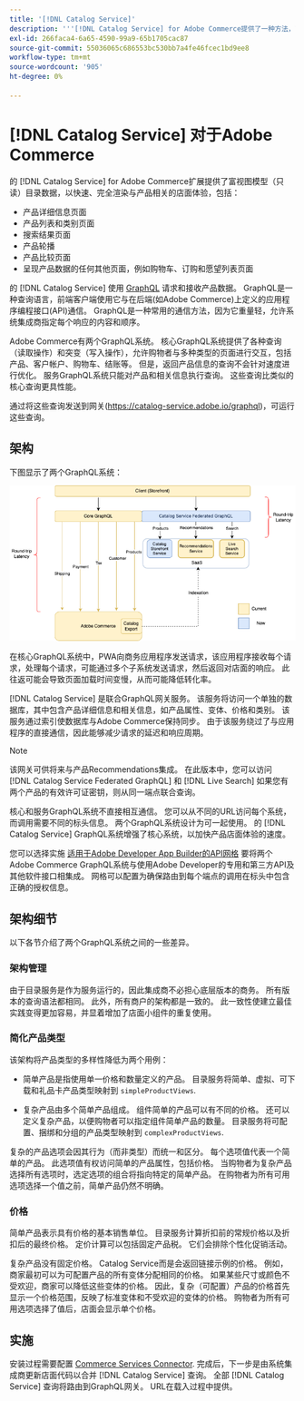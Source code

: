 ```yaml
---
title: '[!DNL Catalog Service]'
description: '''[!DNL Catalog Service] for Adobe Commerce提供了一种方法，可比本机Adobe Commerce GraphQL查询更快地检索产品显示页面和产品列表页面的内容。'
exl-id: 266faca4-6a65-4590-99a9-65b1705cac87
source-git-commit: 55036065c686553bc530bb7a4fe46fcec1bd9ee8
workflow-type: tm+mt
source-wordcount: '905'
ht-degree: 0%

---
```


# [!DNL Catalog Service] 对于Adobe Commerce

的 [!DNL Catalog Service] for Adobe Commerce扩展提供了富视图模型（只读）目录数据，以快速、完全渲染与产品相关的店面体验，包括：

* 产品详细信息页面
* 产品列表和类别页面
* 搜索结果页面
* 产品轮播
* 产品比较页面
* 呈现产品数据的任何其他页面，例如购物车、订购和愿望列表页面

的 [!DNL Catalog Service] 使用 [GraphQL](https://graphql.org/) 请求和接收产品数据。 GraphQL是一种查询语言，前端客户端使用它与在后端(如Adobe Commerce)上定义的应用程序编程接口(API)通信。 GraphQL是一种常用的通信方法，因为它重量轻，允许系统集成商指定每个响应的内容和顺序。

Adobe Commerce有两个GraphQL系统。 核心GraphQL系统提供了各种查询（读取操作）和突变（写入操作），允许购物者与多种类型的页面进行交互，包括产品、客户帐户、购物车、结账等。 但是，返回产品信息的查询不会针对速度进行优化。 服务GraphQL系统只能对产品和相关信息执行查询。 这些查询比类似的核心查询更具性能。

通过将这些查询发送到网关(https://catalog-service.adobe.io/graphql)，可运行这些查询。

## 架构

下图显示了两个GraphQL系统：

![目录架构图](assets/catalog-service-architecture.png)

在核心GraphQL系统中，PWA向商务应用程序发送请求，该应用程序接收每个请求，处理每个请求，可能通过多个子系统发送请求，然后返回对店面的响应。 此往返可能会导致页面加载时间变慢，从而可能降低转化率。

[!DNL Catalog Service] 是联合GraphQL网关服务。 该服务将访问一个单独的数据库，其中包含产品详细信息和相关信息，如产品属性、变体、价格和类别。 该服务通过索引使数据库与Adobe Commerce保持同步。
由于该服务绕过了与应用程序的直接通信，因此能够减少请求的延迟和响应周期。

>[!NOTE]
>
>该网关可供将来与产品Recommendations集成。 在此版本中，您可以访问 [!DNL Catalog Service Federated GraphQL] 和 [!DNL Live Search] 如果您有两个产品的有效许可证密钥，则从同一端点联合查询。

核心和服务GraphQL系统不直接相互通信。 您可以从不同的URL访问每个系统，而调用需要不同的标头信息。 两个GraphQL系统设计为可一起使用。 的 [!DNL Catalog Service] GraphQL系统增强了核心系统，以加快产品店面体验的速度。

您可以选择实施 [适用于Adobe Developer App Builder的API网格](https://developer.adobe.com/graphql-mesh-gateway/) 要将两个Adobe Commerce GraphQL系统与使用Adobe Developer的专用和第三方API及其他软件接口相集成。 网格可以配置为确保路由到每个端点的调用在标头中包含正确的授权信息。

## 架构细节

以下各节介绍了两个GraphQL系统之间的一些差异。

### 架构管理

由于目录服务是作为服务运行的，因此集成商不必担心底层版本的商务。 所有版本的查询语法都相同。 此外，所有商户的架构都是一致的。 此一致性使建立最佳实践变得更加容易，并显着增加了店面小组件的重复使用。

### 简化产品类型

该架构将产品类型的多样性降低为两个用例：

* 简单产品是指使用单一价格和数量定义的产品。 目录服务将简单、虚拟、可下载和礼品卡产品类型映射到 `simpleProductViews`.

* 复杂产品由多个简单产品组成。 组件简单的产品可以有不同的价格。 还可以定义复杂产品，以便购物者可以指定组件简单产品的数量。 目录服务将可配置、捆绑和分组的产品类型映射到 `complexProductViews`.

复杂的产品选项会因其行为（而非类型）而统一和区分。 每个选项值代表一个简单的产品。 此选项值有权访问简单的产品属性，包括价格。 当购物者为复杂产品选择所有选项时，选定选项的组合将指向特定的简单产品。 在购物者为所有可用选项选择一个值之前，简单产品仍然不明确。

### 价格

简单产品表示具有价格的基本销售单位。 目录服务计算折扣前的常规价格以及折扣后的最终价格。 定价计算可以包括固定产品税。 它们会排除个性化促销活动。

复杂产品没有固定价格。 Catalog Service而是会返回链接示例的价格。 例如，商家最初可以为可配置产品的所有变体分配相同的价格。 如果某些尺寸或颜色不受欢迎，商家可以降低这些变体的价格。 因此，复杂（可配置）产品的价格首先显示一个价格范围，反映了标准变体和不受欢迎的变体的价格。 购物者为所有可用选项选择了值后，店面会显示单个价格。

## 实施

安装过程需要配置 [Commerce Services Connector](../landing/saas.md). 完成后，下一步是由系统集成商更新店面代码以合并 [!DNL Catalog Service] 查询。 全部 [!DNL Catalog Service] 查询将路由到GraphQL网关。 URL在载入过程中提供。
